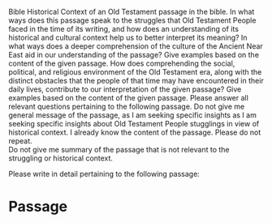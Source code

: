Bible Historical Context of an Old Testament passage in the bible.
In what ways does this passage speak to the struggles that Old Testament People faced in the time of its writing, and how does an understanding of its historical and cultural context help us to better interpret its meaning?
In what ways does a deeper comprehension of the culture of the Ancient Near East aid in our understanding of the passage? Give examples based on the content of the given passage.
How does comprehending the social, political, and religious environment of the Old Testament era, along with the distinct obstacles that the people of that time may have encountered in their daily lives, contribute to our interpretation of the given passage? Give examples based on the content of the given passage.
Please answer all relevant questions pertaining to the following passage.
Do not give me general message of the passage, as I am seeking specific insights as I am seeking specific insights about Old Testament People stugglings in view of historical context.
I already know the content of the passage.  Please do not repeat.  
Do not give me summary of the passage that is not relevant to the struggling or historical context.

Please write in detail pertaining to the following passage:

# Passage
